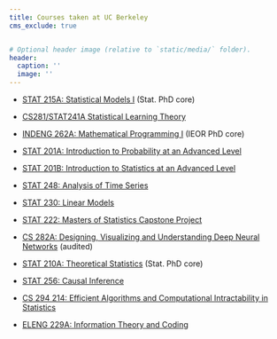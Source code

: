 ```yaml
---
title: Courses taken at UC Berkeley
cms_exclude: true


# Optional header image (relative to `static/media/` folder).
header:
  caption: ''
  image: ''
---
```



*    [STAT 215A: Statistical Models I](https://classes.berkeley.edu/content/2021-fall-stat-215a-001-lec-001) (Stat. PhD core)     


- [CS281/STAT241A Statistical Learning Theory](https://classes.berkeley.edu/content/2021-fall-compsci-c281a-001-lec-001)  
  
  
* [INDENG 262A: Mathematical Programming I](https://classes.berkeley.edu/content/2021-fall-indeng-262a-001-lec-001) (IEOR PhD core)  


- [STAT 201A: Introduction to Probability at an Advanced Level](http://classes.berkeley.edu/content/2021-fall-stat-201a-001-lec-001)  


* [STAT 201B: Introduction to Statistics at an Advanced Level](https://classes.berkeley.edu/content/2021-fall-stat-201b-001-lec-001)  


- [STAT 248: Analysis of Time Series](https://classes.berkeley.edu/content/2022-spring-stat-248-001-lec-001)  


* [STAT 230: Linear Models](https://classes.berkeley.edu/content/2021-spring-stat-230a-001-lec-001)  


- [STAT 222: Masters of Statistics Capstone Project](https://classes.berkeley.edu/content/2022-spring-stat-222-001-sem-001)  


* [CS 282A: Designing, Visualizing and Understanding Deep Neural Networks](https://classes.berkeley.edu/content/2022-spring-compsci-282a-001-lec-001) (audited)  


- [STAT 210A: Theoretical Statistics](https://classes.berkeley.edu/content/2022-fall-stat-210a-001-lec-001) (Stat. PhD core)  


* [STAT 256: Causal Inference](https://classes.berkeley.edu/content/2022-fall-stat-256-001-lec-001)  


- [CS 294 214: Efficient Algorithms and Computational Intractability in Statistics](https://classes.berkeley.edu/content/2022-fall-compsci-294-214-lec-214)  


* [ELENG 229A: Information Theory and Coding](https://classes.berkeley.edu/content/2022-fall-eleng-229a-001-lec-001)